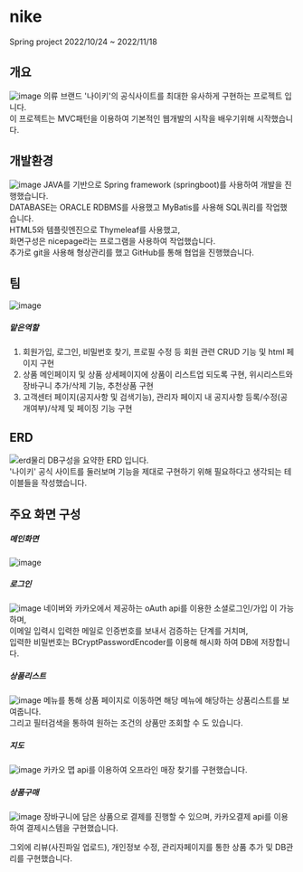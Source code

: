 # nike
Spring project
2022/10/24 ~ 2022/11/18


## 개요
![image](https://user-images.githubusercontent.com/112607474/204289075-6cf87125-189a-498c-9dec-e098c9e6443c.png)
의류 브랜드 '나이키'의 공식사이트를 최대한 유사하게 구현하는 프로젝트 입니다.  
이 프로젝트는 MVC패턴을 이용하여 기본적인 웹개발의 시작을 배우기위해 시작했습니다.  


## 개발환경
![image](https://user-images.githubusercontent.com/112607474/204293555-4a3517a5-2b5b-4bb7-8f16-66b47481da86.png)
JAVA를 기반으로 Spring framework (springboot)를 사용하여 개발을 진행했습니다.  
DATABASE는 ORACLE RDBMS를 사용했고 MyBatis를 사용해 SQL쿼리를 작업했습니다.  
HTML5와 템플릿엔진으로 Thymeleaf를 사용했고,  
화면구성은 nicepage라는 프로그램을 사용하여 작업했습니다.  
추가로 git을 사용해 형상관리를 했고 GitHub를 통해 협업을 진행했습니다.  


## 팀
![image](https://user-images.githubusercontent.com/112607474/204295490-8b16219e-47fd-4b71-a59c-904dc67d6afc.png)
##### 맡은역할
1. 회원가입, 로그인, 비밀번호 찾기, 프로필 수정 등 회원 관련 CRUD 기능 및 html 페이지 구현
2. 상품 메인페이지 및 상품 상세페이지에 상품이 리스트업 되도록 구현, 위시리스트와 장바구니 추가/삭제 기능, 추천상품 구현
3. 고객센터 페이지(공지사항 및 검색기능), 관리자 페이지 내 공지사항 등록/수정(공개여부)/삭제 및 페이징 기능 구현



## ERD
![erd물리](https://user-images.githubusercontent.com/112607474/204297003-b240155f-2678-4533-b462-2e2601c4a2ce.png)
DB구성을 요약한 ERD 입니다.  
'나이키' 공식 사이트를 둘러보며 기능을 제대로 구현하기 위해 필요하다고 생각되는 테이블들을 작성했습니다.  


## 주요 화면 구성
##### 메인화면
![image](https://user-images.githubusercontent.com/112607474/204299476-ef5d5fa9-5607-4e2a-b3e4-d2e02adc1453.png)

##### 로그인
![image](https://user-images.githubusercontent.com/112607474/204300159-51b0a83c-0e71-4775-a3a9-055b4b65da6f.png)
네이버와 카카오에서 제공하는 oAuth api를 이용한 소셜로그인/가입 이 가능하며,  
이메일 입력시 입력한 메일로 인증번호를 보내서 검증하는 단계를 거치며,  
입력한 비밀번호는 BCryptPasswordEncoder를 이용해 해시화 하여 DB에 저장합니다.  

##### 상품리스트
![image](https://user-images.githubusercontent.com/112607474/204301303-700ad8d6-8686-49a1-9949-499ef657321b.png)
메뉴를 통해 상품 페이지로 이동하면 해당 메뉴에 해당하는 상품리스트를 보여줍니다.  
그리고 필터검색을 통하여 원하는 조건의 상품만 조회할 수 도 있습니다.  

##### 지도
![image](https://user-images.githubusercontent.com/112607474/204301797-f9b26c41-45f0-4aed-86bb-935687281ad7.png)
카카오 맵 api를 이용하여 오프라인 매장 찾기를 구현했습니다.  

##### 상품구매
![image](https://user-images.githubusercontent.com/112607474/204302097-0d9bdafc-650a-42c7-8f20-b8031a383619.png)
장바구니에 담은 상품으로 결제를 진행할 수 있으며, 카카오결제 api를 이용하여 결제시스템을 구현했습니다.  
  
그외에 리뷰(사진파일 업로드), 개인정보 수정, 관리자페이지를 통한 상품 추가 및 DB관리를 구현했습니다.  
